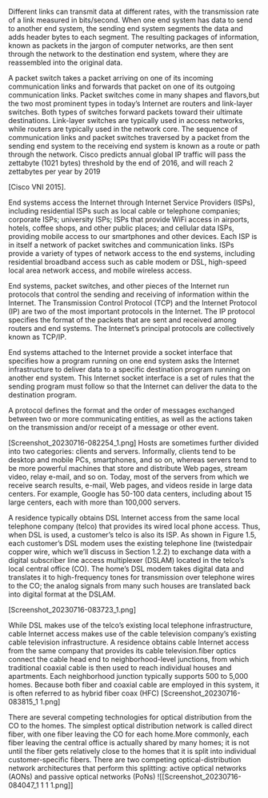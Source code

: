 Different links can transmit data at different rates, with the transmission rate of a link measured in bits/second. When one end system has data to send to another end system, the sending end system segments the data and adds header bytes to each segment. The resulting packages of information,
known as packets in the jargon of computer networks, are then sent through the network to the destination end system, where they are reassembled into the original data.

A packet switch takes a packet arriving on one of its incoming communication links and forwards that packet on one of its outgoing communication links. Packet switches come in many shapes and flavors,but the two most prominent types in today’s Internet are routers and link-layer switches. Both types of switches forward packets toward their ultimate destinations. Link-layer switches are typically used in access networks, while routers are typically used in the network core. The sequence of communication links and packet switches traversed by a packet from the sending end system to the receiving end system is known as a route or path through the network. Cisco predicts annual global IP traffic will pass the zettabyte (1021 bytes) threshold by the end of 2016, and will reach 2 zettabytes per year by 2019

[Cisco VNI 2015].

End systems access the Internet through Internet Service Providers (ISPs), including residential ISPs such as local cable or telephone companies; corporate ISPs; university ISPs; ISPs that provide WiFi access in airports, hotels, coffee shops, and other public places; and cellular data ISPs, providing mobile access to our smartphones and other devices. Each ISP is in itself a network of packet switches and communication links. ISPs provide a variety of types of network access to the end systems, including residential broadband access such as cable modem or DSL, high-speed local area network access, and mobile wireless access. 

End systems, packet switches, and other pieces of the Internet run protocols that control the sending and receiving of information within the Internet. The Transmission Control Protocol (TCP) and the Internet Protocol (IP) are two of the most important protocols in the Internet. The IP protocol specifies the format of the packets that are sent and received among routers and end systems. The Internet’s principal protocols are collectively known as TCP/IP.

End systems attached to the Internet provide a socket interface that specifies how a program running on one end system asks the Internet infrastructure to deliver data to a specific destination program running on another end system. This Internet socket interface is a set of rules that the sending program must follow so that the Internet can deliver the data to the destination program.

A protocol defines the format and the order of messages exchanged between two or more
communicating entities, as well as the actions taken on the transmission and/or receipt of a message or other event. 

[Screenshot_20230716-082254_1.png]
Hosts are sometimes further divided into two categories: clients and servers. Informally, clients tend to be desktop and mobile PCs, smartphones, and so on, whereas servers tend to be more powerful machines that store and distribute Web pages, stream video, relay e-mail, and so on. Today, most of the servers from which we receive search results, e-mail, Web pages, and videos reside in large data centers. For example, Google has 50-100 data centers, including about 15 large centers, each with more than 100,000 servers.

A residence typically obtains DSL Internet access from the same local telephone company (telco) that provides its wired local phone access. Thus, when DSL is used, a customer’s telco is also its ISP. As shown in Figure 1.5, each customer’s DSL modem uses the existing telephone line (twistedpair copper wire, which we’ll discuss in Section 1.2.2) to exchange data with a digital subscriber line access multiplexer (DSLAM) located in the telco’s local central office (CO). The home’s DSL modem takes digital data and translates it to high-frequency tones for transmission over telephone wires to the CO; the analog signals from many such houses are translated back into digital format at the DSLAM. 

[Screenshot_20230716-083723_1.png]

While DSL makes use of the telco’s existing local telephone infrastructure, cable Internet access makes use of the cable television company’s existing cable television infrastructure. A residence obtains cable Internet access from the same company that provides its cable television.fiber optics connect the cable head end to neighborhood-level junctions, from which traditional coaxial cable is then used to reach individual houses and apartments. Each neighborhood junction typically supports 500 to 5,000 homes. Because both fiber and coaxial cable are employed in this system, it is often referred to as hybrid fiber coax (HFC) 
[Screenshot_20230716-083815_1 1.png]


There are several competing technologies for optical distribution from the CO to the homes. The simplest optical distribution network is called direct fiber, with one fiber leaving the CO for each home.More commonly, each fiber leaving the central office is actually shared by many homes; it is not until the fiber gets relatively close to the homes that it is split into individual customer-specific fibers. There are
two competing optical-distribution network architectures that perform this splitting: active optical networks (AONs) and passive optical networks (PoNs) 
![[Screenshot_20230716-084047_1 1 1 1.png]]
